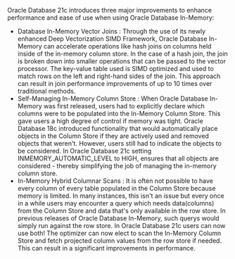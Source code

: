 Oracle Database 21c introduces three major improvements to enhance performance and ease of use when using Oracle Database In-Memory:
- Database In-Memory Vector Joins : Through the use of its newly enhanced Deep Vectorization SIMD Framework, Oracle Database In-Memory can accelerate operations like hash joins on columns held inside of the in-memory column store. In the case of a hash join, the join is broken down into smaller operations that can be passed to the vector processor. The key-value table used is SIMD optimized and used to match rows on the left and right-hand sides of the join. This approach can result in join performance improvements of up to 10 times over traditional methods.
- Self-Managing In-Memory Column Store : When Oracle Database In-Memory was first released, users had to explicitly declare which columns were to be populated into the In-Memory Column Store. This gave users a high degree of control if memory was tight. Oracle Database 18c introduced functionality that would automatically place objects in the Column Store if they are actively used and removed objects that weren't. However, users still had to indicate the objects to be considered. In Oracle Database 21c setting INMEMORY_AUTOMATIC_LEVEL to HIGH, ensures that all objects are considered - thereby simplifying the job of managing the in-memory column store.
- In-Memory Hybrid Columnar Scans : It is often not possible to have every column of every table populated in the Column Store because memory is limited. In many instances, this isn't an issue but every once in a while users may encounter a query which needs data(columns) from the Column Store and data that's only available in the row store. In previous releases of Oracle Database In-Memory, such querys would simply run against the row store. In Oracle Database 21c users can now use both! The optimizer can now elect to scan the In-Memory Column Store and fetch projected column values from the row store if needed. This can result in a significant improvements in performance.
